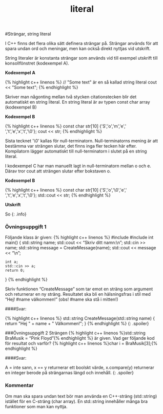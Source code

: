 ﻿---
domain: D07
module: M22
title: literal
layout: module
quiz: Q22
links:
    - title: "Constants"
      url: "http://www.cplusplus.com/doc/tutorial/constants/"
	- title: "C++ string literals"
      url: "https://msdn.microsoft.com/en-us/library/69ze775t.aspx"
---

#Strängar, string literal

I C++ finns det flera olika sätt definera strängar på.
Strängar används för att spara undan ord och meningar, men kan också direkt nyttjas vid utskrift.

String literaler är konstanta strängar som används vid till exempel utskrift till konsollfönstret (kodexempel A).

__Kodexempel A__

{% highlight c++ linenos %}
// "Some text" är en så kallad string literal
cout << "Some text";
{% endhighlight %}

Skriver man någonting mellan två stycken citationstecken blir det automatiskt en string literal.
En string literal är av typen const char array (kodexempel B)

__Kodexempel B__

{% highlight c++ linenos %}
const char str[10] {'S','o','m','e',' ','t','e','x','t','\0'};
cout << str;
{% endhighlight %}

Sista tecknet '\0' kallas för null-terminatorn.
Null-terminatorns mening är att bestämma var strängen slutar, det finns inga fler tecken här efter. 
Kompilatorn lägger automatiskt till null-terminatorn i slutet på en string literal.

I kodexempel C har man manuellt lagt in null-terminatorn mellan o och e.
Därav tror cout att strängen slutar efter bokstaven o.

__Kodexempel B__

{% highlight c++ linenos %}
const char str[10] {'S','o','\0','e',' ','t','e','x','t','\0'};
std::cout << str;
{% endhighlight %}

__Utskrift__

So
{: .info}


### Övningsuppgift 1
Följande klass är given:
{% highlight c++ linenos %}
#include 
#include 
int main()
{
    std::string name;
    std::cout << “Skriv ditt namn:\n”;
    std::cin >> name;
    std::string message = CreateMessage(name);
    std::cout << message << “\n”;

    int a;
    std::cin >> a;
    return 0;
}
{% endhighlight %}

Skriv funktionen “CreateMessage” som tar emot en sträng som argument och returnerar en ny sträng. Resultatet ska bli en hälsningsfras i stil med “Hej! #name välkommen!” (obs! #name ska stå i mitten!)

####Svar:

{% highlight c++ linenos %}
std::string CreateMessage(std::string name) {
    return "Hej " + name + " Välkommen!";
}
{% endhighlight %}
{: .spoiler}

###Övningsuppgift 2
Strängen 
{% highlight c++ linenos %}std::string BraMusik = “Pink Floyd”{% endhighlight %} 
är given. Vad ger följande kod för resultat och varför?
{% highlight c++ linenos %}char i = BraMusik[3];{% endhighlight %}

####Svar:

A = inte sann, x == y returnerar ett boolskt värde, x.compare(y) returnerar en integer berode på strängarnas längd och innehåll.
{: .spoiler}

### Kommentar

Om man ska spara undan text bör man använda en C++-sträng (std::string) istället för en C-sträng (char array).
En std::string innehåller många bra funktioner som man kan nyttja.
